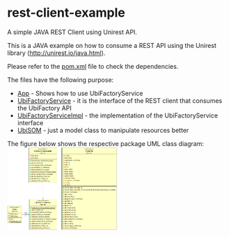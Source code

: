 # rest-client-example
A simple JAVA REST Client using Unirest API.

This is a JAVA example on how to consume a REST API using the Unirest library (http://unirest.io/java.html).

Please refer to the [pom.xml](https://github.com/carlosbate/rest-client-example/blob/master/pom.xml) file to check the dependencies.

The files have the following purpose:
  * [App](https://github.com/carlosbate/rest-client-example/blob/master/src/main/java/thesis/rest/App.java) - Shows how to use UbiFactoryService
  * [UbiFactoryService](https://github.com/carlosbate/rest-client-example/blob/master/src/main/java/thesis/rest/UbiFactoryService.java) - it is the interface of the REST client that consumes the UbiFactory API
  * [UbiFactoryServiceImpl](https://github.com/carlosbate/rest-client-example/blob/master/src/main/java/thesis/rest/UbiFactoryServiceImpl.java) - the implementation of the UbiFactoryService interface
  * [UbiSOM](https://github.com/carlosbate/rest-client-example/blob/master/src/main/java/thesis/rest/UbiSOM.java) - just a model class to manipulate resources better

The figure below shows the respective package UML class diagram:
<img src="https://github.com/carlosbate/rest-client-example/blob/master/class-diagram.png" width="50%">

